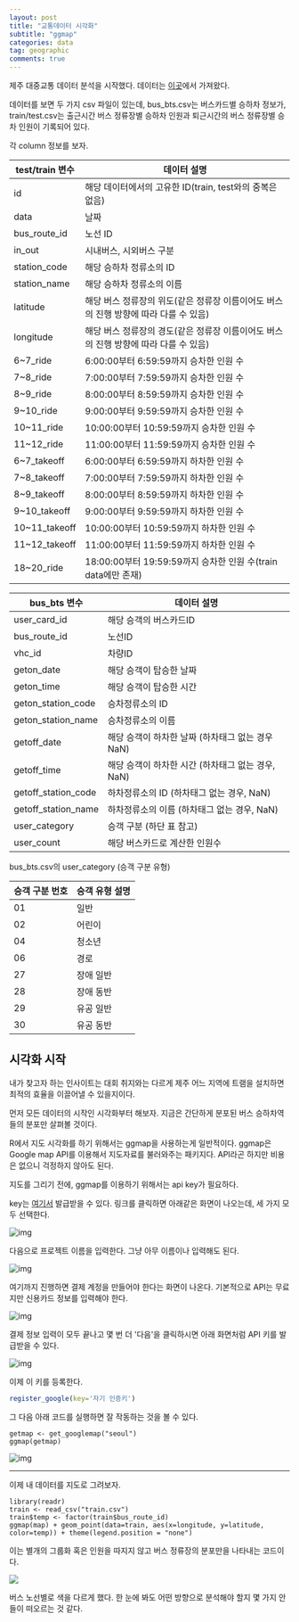 ```yaml
---
layout: post
title: "교통데이터 시각화"
subtitle: "ggmap"
categories: data
tag: geographic
comments: true
---
```


제주 대중교통 데이터 분석을 시작했다. 데이터는 [이곳](<https://dacon.io/cpt13>)에서 가져왔다.

데이터를 보면 두 가지 csv 파일이 있는데, bus_bts.csv는 버스카드별 승하차 정보가, train/test.csv는 출근시간 버스 정류장별 승하차 인원과 퇴근시간의 버스 정류장별 승차 인원이 기록되어 있다.

각 column 정보를 보자.

| test/train 변수 | 데이터 설명                                                  |
| --------------- | ------------------------------------------------------------ |
| id              | 해당 데이터에서의 고유한 ID(train, test와의 중복은 없음)     |
| data            | 날짜                                                         |
| bus_route_id    | 노선 ID                                                      |
| in_out          | 시내버스, 시외버스 구분                                      |
| station_code    | 해당 승하차 정류소의 ID                                      |
| station_name    | 해당 승하차 정류소의 이름                                    |
| latitude        | 해당 버스 정류장의 위도(같은 정류장 이름이어도 버스의 진행 방향에 따라 다를 수 있음) |
| longitude       | 해당 버스 정류장의 경도(같은 정류장 이름이어도 버스의 진행 방향에 따라 다를 수 있음) |
| 6~7_ride        | 6:00:00부터 6:59:59까지 승차한 인원 수                       |
| 7~8_ride        | 7:00:00부터 7:59:59까지 승차한 인원 수                       |
| 8~9_ride        | 8:00:00부터 8:59:59까지 승차한 인원 수                       |
| 9~10_ride       | 9:00:00부터 9:59:59까지 승차한 인원 수                       |
| 10~11_ride      | 10:00:00부터 10:59:59까지 승차한 인원 수                     |
| 11~12_ride      | 11:00:00부터 11:59:59까지 승차한 인원 수                     |
| 6~7_takeoff     | 6:00:00부터 6:59:59까지 하차한 인원 수                       |
| 7~8_takeoff     | 7:00:00부터 7:59:59까지 하차한 인원 수                       |
| 8~9_takeoff     | 8:00:00부터 8:59:59까지 하차한 인원 수                       |
| 9~10_takeoff    | 9:00:00부터 9:59:59까지 하차한 인원 수                       |
| 10~11_takeoff   | 10:00:00부터 10:59:59까지 하차한 인원 수                     |
| 11~12_takeoff   | 11:00:00부터 11:59:59까지 하차한 인원 수                     |
| 18~20_ride      | 18:00:00부터 19:59:59까지 승차한 인원 수(train data에만 존재) |

| bus_bts 변수        | 데이터 설명                                       |
| ------------------- | ------------------------------------------------- |
| user_card_id        | 해당 승객의 버스카드ID                            |
| bus_route_id        | 노선ID                                            |
| vhc_id              | 차량ID                                            |
| geton_date          | 해당 승객이 탑승한 날짜                           |
| geton_time          | 해당 승객이 탑승한 시간                           |
| geton_station_code  | 승차정류소의 ID                                   |
| geton_station_name  | 승차정류소의 이름                                 |
| getoff_date         | 해당 승객이 하차한 날짜 (하차태그 없는 경우 NaN)  |
| getoff_time         | 해당 승객이 하차한 시간 (하차태그 없는 경우, NaN) |
| getoff_station_code | 하차정류소의 ID (하차태그 없는 경우, NaN)         |
| getoff_station_name | 하차정류소의 이름 (하차태그 없는 경우, NaN)       |
| user_category       | 승객 구분 (하단 표 참고)                          |
| user_count          | 해당 버스카드로 계산한 인원수                     |

bus_bts.csv의 user_category (승객 구분 유형)

| 승객 구분 번호 | 승객 유형 설명 |
| -------------- | -------------- |
| 01             | 일반           |
| 02             | 어린이         |
| 04             | 청소년         |
| 06             | 경로           |
| 27             | 장애 일반      |
| 28             | 장애 동반      |
| 29             | 유공 일반      |
| 30             | 유공 동반      |

## 시각화 시작

내가 찾고자 하는 인사이트는 대회 취지와는 다르게 제주 어느 지역에 트램을 설치하면 최적의 효율을 이끌어낼 수 있을지이다.

먼저 모든 데이터의 시작인 시각화부터 해보자. 지금은 간단하게 분포된 버스 승하차역들의 분포만 살펴볼 것이다.

R에서 지도 시각화를 하기 위해서는 ggmap을 사용하는게 일반적이다. ggmap은 Google map API를 이용해서 지도자료를 불러와주는 패키지다. API라곤 하지만 비용은 없으니 걱정하지 않아도 된다.

지도를 그리기 전에, ggmap를 이용하기 위해서는 api key가 필요하다.

key는 [여기서](<https://cloud.google.com/maps-platform/#get-started>) 발급받을 수 있다. 링크를 클릭하면 아래같은 화면이 나오는데, 세 가지 모두 선택한다.

![img](https://t1.daumcdn.net/cfile/tistory/99F9BF445BC6F6EE18)

다음으로 프로젝트 이름을 입력한다. 그냥 아무 이름이나 입력해도 된다.

![img](https://t1.daumcdn.net/cfile/tistory/991061435BC6F7730A)

여기까지 진행하면 결제 계정을 만들어야 한다는 화면이 나온다. 기본적으로 API는 무료지만 신용카드 정보를 입력해야 한다.

![img](https://t1.daumcdn.net/cfile/tistory/99773F4E5BC6F7B716)

  결제 정보 입력이 모두 끝나고 몇 번 더 '다음'을 클릭하시면 아래 화면처럼 API 키를 발급받을 수 있다.

![img](https://t1.daumcdn.net/cfile/tistory/9916444B5BC6F81323)

이제 이 키를 등록한다.

```R
register_google(key='자기 인증키')
```

그 다음 아래 코드를 실행하면 잘 작동하는 것을 볼 수 있다.

```
getmap <- get_googlemap("seoul")
ggmap(getmap)
```

![img](https://lovetoken.github.io/assets/ggmap-1-1.png)

------

이제 내 데이터를 지도로 그려보자.

```
library(readr)
train <- read_csv("train.csv")
train$temp <- factor(train$bus_route_id)
ggmap(map) + geom_point(data=train, aes(x=longitude, y=latitude, color=temp)) + theme(legend.position = "none")
```

이는 별개의 그룹화 혹은 인원을 따지지 않고 버스 정류장의 분포만을 나타내는 코드이다.

![](https://imgur.com/Ivl3SeZ.png)

버스 노선별로 색을 다르게 했다.  한 눈에 봐도 어떤 방향으로 분석해야 할지 몇 가지 안들이 떠오르는 것 같다.
